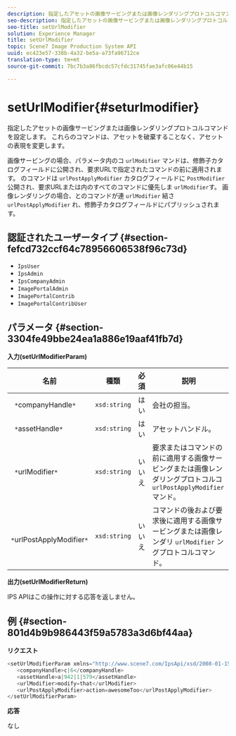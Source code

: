 ```yaml
---
description: 指定したアセットの画像サービングまたは画像レンダリングプロトコルコマンドを設定します。 これらのコマンドは、アセットを破棄することなく、アセットの表現を変更します。
seo-description: 指定したアセットの画像サービングまたは画像レンダリングプロトコルコマンドを設定します。 これらのコマンドは、アセットを破棄することなく、アセットの表現を変更します。
seo-title: setUrlModifier
solution: Experience Manager
title: setUrlModifier
topic: Scene7 Image Production System API
uuid: ec423e57-338b-4a32-be5a-a73fa96712ce
translation-type: tm+mt
source-git-commit: 7bc7b3a86fbcdc57cfdc31745fae3afc06e44b15

---
```



# setUrlModifier{#seturlmodifier}

指定したアセットの画像サービングまたは画像レンダリングプロトコルコマンドを設定します。 これらのコマンドは、アセットを破棄することなく、アセットの表現を変更します。

画像サービングの場合、パラメータ内のコ `urlModifier` マンドは、修飾子カタログフィールドに公開され、要求URLで指定されたコマンドの前に適用されます。 のコマンドは `urlPostApplyModifier` カタログフィールドに `PostModifier` 公開され、要求URLまたは内のすべてのコマンドに優先しま `urlModifier`す。 画像レンダリングの場合、とのコマンドが連 `urlModifier` 結さ `urlPostApplyModifier` れ、修飾子カタログフィールドにパブリッシュされます。

## 認証されたユーザータイプ {#section-fefcd732ccf64c78956606538f96c73d}

* `IpsUser`
* `IpsAdmin`
* `IpsCompanyAdmin`
* `ImagePortalAdmin`
* `ImagePortalContrib`
* `ImagePortalContribUser`

## パラメータ {#section-3304fe49bbe24ea1a886e19aaf41fb7d}

**入力(setUrlModifierParam)**

| 名前 | 種類 | 必須 | 説明 |
|---|---|---|---|
| ` *`companyHandle`*` | `xsd:string` | はい | 会社の担当。 |
| ` *`assetHandle`*` | `xsd:string` | はい | アセットハンドル。 |
| ` *`urlModifier`*` | `xsd:string` | いいえ | 要求またはコマンドの前に適用する画像サービングまたは画像レンダリングプロトコルコ `urlPostApplyModifier` マンド。 |
| ` *`urlPostApplyModifier`*` | `xsd:string` | いいえ | コマンドの後および要求後に適用する画像サービングまたは画像レンダリ `urlModifier` ングプロトコルコマンド。 |

**出力(setUrlModifierReturn)**

IPS APIはこの操作に対する応答を返しません。

## 例 {#section-801d4b9b986443f59a5783a3d6bf44aa}

**リクエスト**

```java
<setUrlModifierParam xmlns="http://www.scene7.com/IpsApi/xsd/2008-01-15">
   <companyHandle>c|6</companyHandle>
   <assetHandle>a|942|1|579</assetHandle>
   <urlModifier>modify=that</urlModifier>
   <urlPostApplyModifier>action=awesomeToo</urlPostApplyModifier>
</setUrlModifierParam>
```

**応答**

なし
